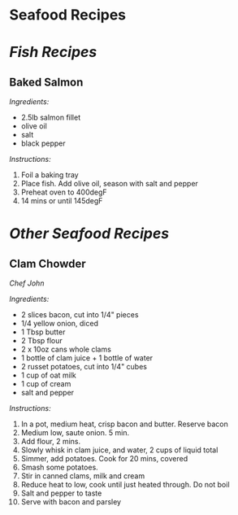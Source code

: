 # Seafood Recipes

# *Fish Recipes*

## Baked Salmon
*Ingredients:*
- 2.5lb salmon fillet
- olive oil
- salt
- black pepper

*Instructions:*
1. Foil a baking tray
2. Place fish.  Add olive oil, season with salt and pepper
3. Preheat oven to 400degF
4. 14 mins or until 145degF


# *Other Seafood Recipes*

## Clam Chowder
*Chef John*

*Ingredients:*
- 2 slices bacon, cut into 1/4" pieces
- 1/4 yellow onion, diced
- 1 Tbsp butter
- 2 Tbsp flour
- 2 x 10oz cans whole clams
- 1 bottle of clam juice + 1 bottle of water
- 2 russet potatoes, cut into 1/4" cubes
- 1 cup of oat milk
- 1 cup of cream
- salt and pepper

*Instructions:*
1. In a pot, medium heat, crisp bacon and butter.  Reserve bacon
2. Medium low, saute onion.  5 min.
3. Add flour, 2 mins.
4. Slowly whisk in clam juice, and water, 2 cups of liquid total
5. Simmer, add potatoes.  Cook for 20 mins, covered
6. Smash some potatoes.
7. Stir in canned clams, milk and cream
8. Reduce heat to low, cook until just heated through.  Do not boil
9. Salt and pepper to taste
10. Serve with bacon and parsley